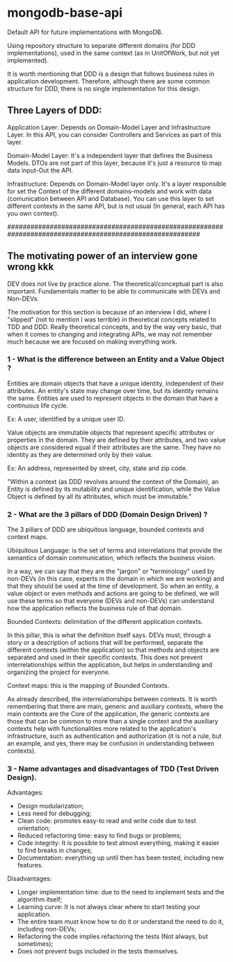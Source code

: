 # mongodb-base-api

Default API for future implementations with MongoDB.

Using repository structure to separate different domains (for DDD implementations), used in the same context (as in UnitOfWork, but not yet implemented).

It is worth mentioning that DDD is a design that follows business rules in application development. Therefore, although there are some common structure for DDD, there is no single implementation for this design.

## Three Layers of DDD:

Application Layer: Depends on Domain-Model Layer and Infrastructure Layer. In this API, you can consider Controllers and Services as part of this layer.

Domain-Model Layer: It's a independent layer that defines the Business Models. DTOs are not part of this layer, because it's just a resource to map data input-Out the API.

Infrastructure: Depends on Domain-Model layer only. It's a layer responsible for set the Context of the different domains-models and work with data (comunication between API and Database). You can use this layer to set different contexts in the same API, but is not usual (In general, each API has you own context).

##########################################################################################################

## The motivating power of an interview gone wrong kkk

DEV does not live by practice alone.
The theoretical/conceptual part is also important.
Fundamentals matter to be able to communicate with DEVs and Non-DEVs.

The motivation for this section is because of an interview I did, where I "slipped" (not to mention I was terrible) in theoretical concepts related to TDD and DDD. Really theoretical concepts, and by the way very basic, that when it comes to changing and integrating APIs, we may not remember much because we are focused on making everything work.

### 1 - What is the difference between an Entity and a Value Object ?

Entities are domain objects that have a unique identity, independent of their attributes. An entity's state may change over time, but its identity remains the same. Entities are used to represent objects in the domain that have a continuous life cycle.

Ex: A user, identified by a unique user ID.

Value objects are immutable objects that represent specific attributes or properties in the domain. They are defined by their attributes, and two value objects are considered equal if their attributes are the same. They have no identity as they are determined only by their value.

Ex: An address, represented by street, city, state and zip code.

"Within a context (as DDD revolves around the context of the Domain), an Entity is defined by its mutability and unique identification, while the Value Object is defined by all its attributes, which must be immutable."

### 2 - What are the 3 pillars of DDD (Domain Design Driven) ?

The 3 pillars of DDD are ubiquitous language, bounded contexts and context maps.

Ubiquitous Language: is the set of terms and interrelations that provide the semantics of domain communication, which reflects the business vision.

In a way, we can say that they are the "jargon" or "terminology" used by non-DEVs (in this case, experts in the domain in which we are working) and that they should be used at the time of development. So when an entity, a value object or even methods and actions are going to be defined, we will use these terms so that everyone (DEVs and non-DEVs) can understand how the application reflects the business rule of that domain.

Bounded Contexts: delimitation of the different application contexts.

In this pillar, this is what the definition itself says. DEVs must, through a story or a description of actions that will be performed, separate the different contexts (within the application) so that methods and objects are separated and used in their specific contexts. This does not prevent interrelationships within the application, but helps in understanding and organizing the project for everyone.

Context maps: this is the mapping of Bounded Contexts.

As already described, the interrelationships between contexts. It is worth remembering that there are main, generic and auxiliary contexts, where the main contexts are the Core of the application, the generic contexts are those that can be common to more than a single context and the auxiliary contexts help with functionalities more related to the application's infrastructure, such as authentication and authorization (it is not a rule, but an example, and yes, there may be confusion in understanding between contexts).

### 3 - Name advantages and disadvantages of TDD (Test Driven Design).

Advantages:

* Design modularization;
* Less need for debugging;
* Clean code: promotes easy-to read and write code due to test orientation;
* Reduced refactoring time: easy to find bugs or problems;
* Code integrity: It is possible to test almost everything, making it easier to find breaks in changes;
* Documentation: everything up until then has been tested, including new features.

Disadvantages:

* Longer implementation time: due to the need to implement tests and the algorithm itself;
* Learning curve: It is not always clear where to start testing your application.
* The entire team must know how to do it or understand the need to do it, including non-DEVs;
* Refactoring the code implies refactoring the tests (Not always, but sometimes);
* Does not prevent bugs included in the tests themselves.